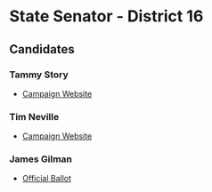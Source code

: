 # State Senator - District 16

## Candidates

### Tammy Story
* [Campaign Website][1]
### Tim Neville
* [Campaign Website][2]
### James Gilman
* [Official Ballot][3]

[1]: https://www.story4co.com/
[2]: http://www.nevilleforcolorado.com/
[3]: https://assets.bouldercounty.org/wp-content/uploads/2018/09/2018-General-Election-Combined-Ballot-Content.pdf
